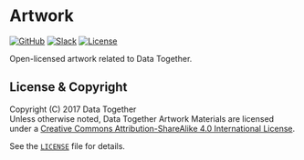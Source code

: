 # Artwork

[![GitHub](https://img.shields.io/badge/project-Data_Together-487b57.svg?style=flat-square)](http://github.com/datatogether)
[![Slack](https://img.shields.io/badge/slack-Archivers-b44e88.svg?style=flat-square)](https://archivers-slack.herokuapp.com/)
[![License](https://img.shields.io/github/license/datatogether/sentry.svg?style=flat-square)](./LICENSE)

Open-licensed artwork related to Data Together.

## License & Copyright

Copyright (C) 2017 Data Together  
Unless otherwise noted, <span xmlns:dct="http://purl.org/dc/terms/" property="dct:title">Data Together Artwork Materials</span> are licensed under a <a rel="license" href="http://creativecommons.org/licenses/by-sa/4.0/">Creative Commons Attribution-ShareAlike 4.0 International License</a>.

See the [`LICENSE`](/LICENSE) file for details.
